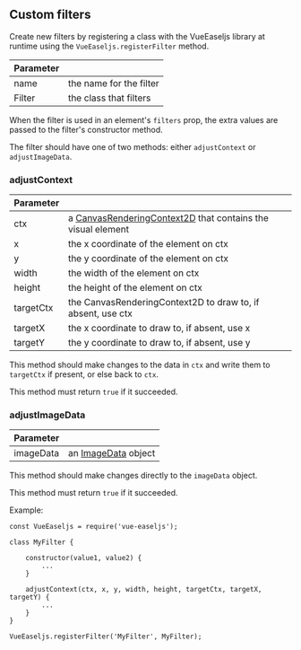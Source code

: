 ## Custom filters

Create new filters by registering a class with the VueEaseljs library at
runtime using the `VueEaseljs.registerFilter` method.

| Parameter |                         |
| -----     | ----                    |
| name      | the name for the filter |
| Filter    | the class that filters  |

When the filter is used in an element's `filters` prop, the extra values are
passed to the filter's constructor method.

The filter should have one of two methods: either `adjustContext` or
`adjustImageData`.

### adjustContext

| Parameter |                                                                                                                                                     |
| --------- | ---                                                                                                                                                 |
| ctx       | a <a href="https://developer.mozilla.org/en-US/docs/Web/API/CanvasRenderingContext2D">CanvasRenderingContext2D</a> that contains the visual element |
| x         | the x coordinate of the element on ctx                                                                                                              |
| y         | the y coordinate of the element on ctx                                                                                                              |
| width     | the width of the element on ctx                                                                                                                     |
| height    | the height of the element on ctx                                                                                                                    |
| targetCtx | the CanvasRenderingContext2D to draw to, if absent, use ctx                                                                                         |
| targetX   | the x coordinate to draw to, if absent, use x                                                                                                       |
| targetY   | the y coordinate to draw to, if absent, use y                                                                                                       |

This method should make changes to the data in `ctx` and write them to
`targetCtx` if present, or else back to `ctx`.

This method must return `true` if it succeeded.

### adjustImageData

| Parameter |                                                                                                                                                     |
| --------- | ---                                                                                                                                                 |
| imageData | an <a href="https://developer.mozilla.org/en-US/docs/Web/API/ImageData">ImageData</a> object                                                        |

This method should make changes directly to the `imageData` object.

This method must return `true` if it succeeded.

Example:
```
const VueEaseljs = require('vue-easeljs');

class MyFilter {

    constructor(value1, value2) {
        ...
    }

    adjustContext(ctx, x, y, width, height, targetCtx, targetX, targetY) {
        ...
    }
}

VueEaseljs.registerFilter('MyFilter', MyFilter);
```
